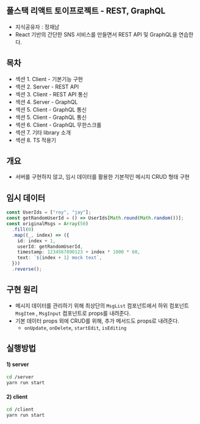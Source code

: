 ## 풀스택 리액트 토이프로젝트 - REST, GraphQL

- 지식공유자 : 정재남
- React 기반의 간단한 SNS 서비스를 만들면서 REST API 및 GraphQL을 연습한다.

## 목차

- 섹션 1. Client - 기본기능 구현
- 섹션 2. Server - REST API
- 섹션 3. Client - REST API 통신
- 섹션 4. Server - GraphQL
- 섹션 5. Client - GraphQL 통신
- 섹션 5. Client - GraphQL 통신
- 섹션 6. Client - GraphQL 무한스크롤
- 섹션 7. 기타 library 소개
- 섹션 8. TS 적용기

## 개요

- 서버를 구현하지 않고, 임시 데이터를 활용한 기본적인 메시지 CRUD 형태 구현

## 임시 데이터

```typescript
const UserIds = ["roy", "jay"];
const getRandomUserId = () => UserIds[Math.round(Math.random())];
const originalMsgs = Array(50)
  .fill(0)
  .map((_, index) => ({
    id: index + 1,
    userId: getRandomUserId,
    timestamp: 1234567890123 + index * 1000 * 60,
    text: `${index + 1} mock text`,
  }))
  .reverse();
```

## 구현 원리

- 메시지 데이터를 관리하기 위해 최상단의 `MsgList` 컴포넌트에서 하위 컴포넌트 `MsgItem` , `MsgInput` 컴포넌트로 props를 내려준다.
- 기본 데이터 props 외에 CRUD를 위해, 추가 메서드도 props로 내려준다.
  - `onUpdate`, `onDelete`, `startEdit`, `isEditing`

## 실행방법

#### 1) server

```bash
cd /server
yarn run start
```

#### 2) client

```bash
cd /client
yarn run start

```
